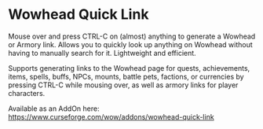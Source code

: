 # Wowhead Quick Link
Mouse over and press CTRL-C on (almost) anything to generate a Wowhead or Armory link. Allows you to quickly look up anything on Wowhead without having to manually search for it. Lightweight and efficient.

Supports generating links to the Wowhead page for quests, achievements, items, spells, buffs, NPCs, mounts, battle pets, factions, or currencies by pressing CTRL-C while mousing over, as well as armory links for player characters.


Available as an AddOn here: https://www.curseforge.com/wow/addons/wowhead-quick-link
